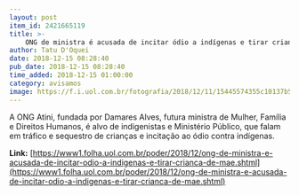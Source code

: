 ```yaml
---
layout: post
item_id: 2421665119
title: >-
    ONG de ministra é acusada de incitar ódio a indígenas e tirar criança de mãe
author: Tatu D'Oquei
date: 2018-12-15 08:28:40
pub_date: 2018-12-15 08:28:40
time_added: 2018-12-15 01:00:00
category: avisamos
image: https://f.i.uol.com.br/fotografia/2018/12/11/15445574355c10137b571ec_1544557435_3x2_rt.jpg
---
```


A ONG Atini, fundada por Damares Alves, futura ministra de Mulher, Família e Direitos Humanos, é alvo de indigenistas e Ministério Público, que falam em tráfico e sequestro de crianças e incitação ao ódio contra indígenas.

**Link:** [https://www1.folha.uol.com.br/poder/2018/12/ong-de-ministra-e-acusada-de-incitar-odio-a-indigenas-e-tirar-crianca-de-mae.shtml](https://www1.folha.uol.com.br/poder/2018/12/ong-de-ministra-e-acusada-de-incitar-odio-a-indigenas-e-tirar-crianca-de-mae.shtml)

